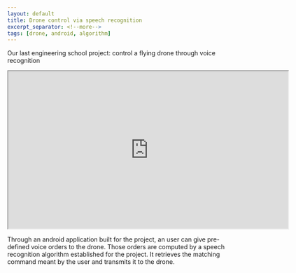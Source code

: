 ```yaml
---
layout: default
title: Drone control via speech recognition
excerpt_separator: <!--more-->
tags: [drone, android, algorithm]
---
```


Our last engineering school project: control a flying drone through voice recognition

<iframe width="640" height="360" src="https://www.youtube.com/embed/vLJ9Lv9Z9DQ">
</iframe>

<!--more-->

Through an android application built for the project, an user can give pre-defined voice orders to the drone. 
Those orders are computed by a speech recognition algorithm established for the project. 
It retrieves the matching command meant by the user and transmits it to the drone.



